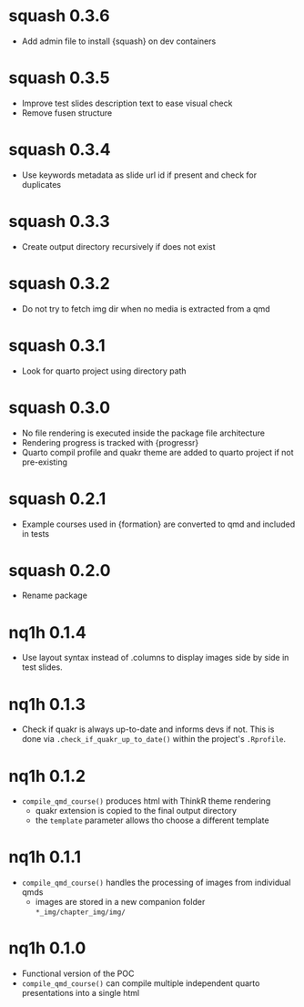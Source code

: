 # squash 0.3.6

* Add admin file to install {squash} on dev containers

# squash 0.3.5

* Improve test slides description text to ease visual check
* Remove fusen structure

# squash 0.3.4

* Use keywords metadata as slide url id if present and check for duplicates

# squash 0.3.3

* Create output directory recursively if does not exist

# squash 0.3.2

* Do not try to fetch img dir when no media is extracted from a qmd

# squash 0.3.1

* Look for quarto project using directory path

# squash 0.3.0

* No file rendering is executed inside the package file architecture
* Rendering progress is tracked with {progressr}
* Quarto compil profile and quakr theme are added to quarto project if not pre-existing

# squash 0.2.1

* Example courses used in {formation} are converted to qmd and included in tests

# squash 0.2.0

* Rename package

# nq1h 0.1.4

* Use layout syntax instead of .columns to display images side by side in test slides.

# nq1h 0.1.3

* Check if quakr is always up-to-date and informs devs if not.
This is done via `.check_if_quakr_up_to_date()` within the project's `.Rprofile`.

# nq1h 0.1.2

* `compile_qmd_course()` produces html with ThinkR theme rendering
  * quakr extension is copied to the final output directory
  * the `template` parameter allows tho choose a different template

# nq1h 0.1.1

* `compile_qmd_course()` handles the processing of images from individual qmds
  * images are stored in a new companion folder `*_img/chapter_img/img/`

# nq1h 0.1.0

* Functional version of the POC
* `compile_qmd_course()` can compile multiple independent quarto presentations into a single html
